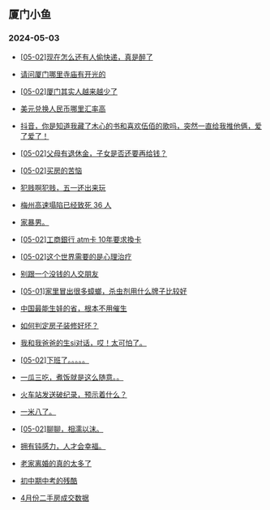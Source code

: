 ## 厦门小鱼 
### 2024-05-03

+ [[05-02]现在怎么还有人偷快递，真是醉了](http://bbs.xmfish.com/read-htm-tid-18184540.html)

+ [请问厦门哪里寺庙有开光的](http://bbs.xmfish.com/read-htm-tid-18184550.html)

+ [[05-02]厦门其实人越来越少了](http://bbs.xmfish.com/read-htm-tid-18184696.html)

+ [美元兑换人民币哪里汇率高](http://bbs.xmfish.com/read-htm-tid-18184548.html)

+ [抖音，你是知道我藏了木心的书和喜欢伍佰的歌吗，突然一直给我推他俩，爱了爱了！](http://bbs.xmfish.com/read-htm-tid-18184542.html)

+ [[05-02]父母有退休金，子女是否还要再给钱？](http://bbs.xmfish.com/read-htm-tid-18184654.html)

+ [[05-02]买房的苦恼](http://bbs.xmfish.com/read-htm-tid-18184714.html)

+ [犯贱啊犯贱，五一还出来玩](http://bbs.xmfish.com/read-htm-tid-18184683.html)

+ [梅州高速塌陷已经致死 36 人](http://bbs.xmfish.com/read-htm-tid-18184606.html)

+ [家暴男。](http://bbs.xmfish.com/read-htm-tid-18184708.html)

+ [[05-02]工商銀行 atm卡 10年要求換卡](http://bbs.xmfish.com/read-htm-tid-18184629.html)

+ [[05-02]这个世界需要的是心理治疗](http://bbs.xmfish.com/read-htm-tid-18184635.html)

+ [别跟一个没钱的人交朋友](http://bbs.xmfish.com/read-htm-tid-18184740.html)

+ [[05-01]家里冒出很多蟑螂，杀虫剂用什么牌子比较好](http://bbs.xmfish.com/read-htm-tid-18184551.html)

+ [中国最能生娃的省，根本不用催生](http://bbs.xmfish.com/read-htm-tid-18184730.html)

+ [如何判定房子装修好坏？](http://bbs.xmfish.com/read-htm-tid-18184578.html)

+ [我和我爸爸的生si对话，哎！太可怕了。](http://bbs.xmfish.com/read-htm-tid-18184781.html)

+ [[05-02]下班了。。。。。](http://bbs.xmfish.com/read-htm-tid-18184652.html)

+ [一瓜三吃，煮饭就是这么随意。。](http://bbs.xmfish.com/read-htm-tid-18184701.html)

+ [火车站发送破纪录，预示着什么？](http://bbs.xmfish.com/read-htm-tid-18184755.html)

+ [一米八了。](http://bbs.xmfish.com/read-htm-tid-18184779.html)

+ [[05-02]聊聊，相濡以沫。](http://bbs.xmfish.com/read-htm-tid-18184792.html)

+ [拥有钝感力，人才会幸福。](http://bbs.xmfish.com/read-htm-tid-18184812.html)

+ [老家离婚的真的太多了](http://bbs.xmfish.com/read-htm-tid-18184817.html)

+ [初中期中考的残酷](http://bbs.xmfish.com/read-htm-tid-18184759.html)

+ [4月份二手房成交数据](http://bbs.xmfish.com/read-htm-tid-18184745.html)

